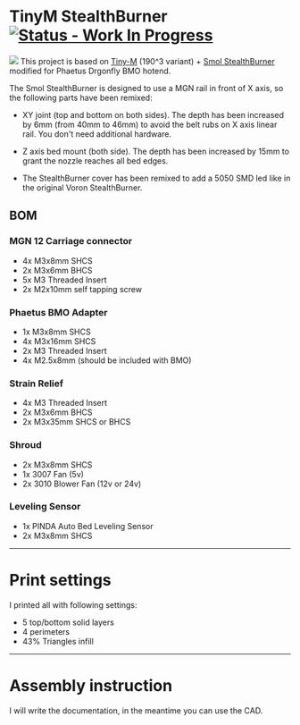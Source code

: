 # TinyM StealthBurner [![Status - Work In Progress](https://img.shields.io/badge/Status-Work_In_Progress-ffee00)](https://)

![](images/cad_img.png)
This project is based on [Tiny-M](https://github.com/gsl12/Tiny-M "Tiny-M") (190^3 variant) + [Smol StealthBurner](https://github.com/Maverick-3D/Smol_Stealth_Burner "Smol StealthBurner") modified for Phaetus Drgonfly BMO hotend.

The Smol StealthBurner is designed to use a MGN rail in front of X axis, so the following parts have been remixed:

- XY joint  (top and bottom on both sides). The depth has been increased by 6mm (from 40mm to 46mm) to avoid the belt rubs on X axis linear rail. You don't need additional hardware.

- Z axis bed mount (both side). The depth has been increased by 15mm to grant the nozzle reaches all bed edges.

- The StealthBurner cover has been remixed to add a 5050 SMD led like in the original Voron StealthBurner.

## BOM
### MGN 12 Carriage connector
- 4x M3x8mm SHCS
- 2x M3x6mm BHCS
- 5x M3 Threaded Insert
- 2x M2x10mm self tapping screw

### Phaetus BMO Adapter
- 1x M3x8mm SHCS
- 4x M3x16mm SHCS
- 2x M3 Threaded Insert
- 4x M2.5x8mm (should be included with BMO)

### Strain Relief
- 4x M3 Threaded Insert
- 2x M3x6mm BHCS
- 2x M3x35mm SHCS or BHCS

### Shroud
- 2x M3x8mm SHCS
- 1x 3007 Fan (5v)
- 2x 3010 Blower Fan (12v or 24v)

### Leveling Sensor
- 1x PINDA Auto Bed Leveling Sensor 
- 2x M3x8mm SHCS


------------

# Print settings

I printed all with following settings:

- 5 top/bottom solid layers
- 4 perimeters
- 43% Triangles infill



------------

# Assembly instruction

I will write the documentation, in the meantime you can use the CAD.


